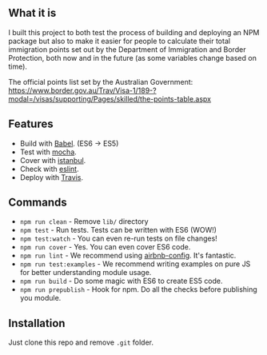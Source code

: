 ## What it is

I built this project to both test the process of building and deploying an NPM package but also to make it easier for people to calculate their total immigration points set out by the Department of Immigration and Border Protection, both now and in the future (as some variables change based on time).

The official points list set by the Australian Government: 
https://www.border.gov.au/Trav/Visa-1/189-?modal=/visas/supporting/Pages/skilled/the-points-table.aspx

## Features

* Build with [Babel](https://babeljs.io). (ES6 -> ES5)
* Test with [mocha](https://mochajs.org).
* Cover with [istanbul](https://github.com/gotwarlost/istanbul).
* Check with [eslint](eslint.org).
* Deploy with [Travis](travis-ci.org).

## Commands
- `npm run clean` - Remove `lib/` directory
- `npm test` - Run tests. Tests can be written with ES6 (WOW!)
- `npm test:watch` - You can even re-run tests on file changes!
- `npm run cover` - Yes. You can even cover ES6 code.
- `npm run lint` - We recommend using [airbnb-config](https://github.com/airbnb/javascript/tree/master/packages/eslint-config-airbnb). It's fantastic.
- `npm run test:examples` - We recommend writing examples on pure JS for better understanding module usage.
- `npm run build` - Do some magic with ES6 to create ES5 code.
- `npm run prepublish` - Hook for npm. Do all the checks before publishing you module.

## Installation
Just clone this repo and remove `.git` folder.

